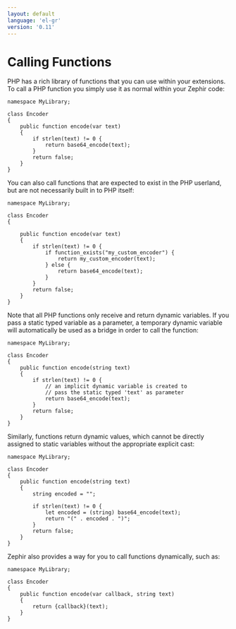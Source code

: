 ```yaml
---
layout: default
language: 'el-gr'
version: '0.11'
---
```

# Calling Functions

PHP has a rich library of functions that you can use within your extensions. To call a PHP function you simply use it as normal within your Zephir code:

    namespace MyLibrary;
    
    class Encoder
    {
        public function encode(var text)
        {
            if strlen(text) != 0 {
                return base64_encode(text);
            }
            return false;
        }
    }
    

You can also call functions that are expected to exist in the PHP userland, but are not necessarily built in to PHP itself:

    namespace MyLibrary;
    
    class Encoder
    {
    
        public function encode(var text)
        {
            if strlen(text) != 0 {
                if function_exists("my_custom_encoder") {
                    return my_custom_encoder(text);
                } else {
                    return base64_encode(text);
                }
            }
            return false;
        }
    }
    

Note that all PHP functions only receive and return dynamic variables. If you pass a static typed variable as a parameter, a temporary dynamic variable will automatically be used as a bridge in order to call the function:

    namespace MyLibrary;
    
    class Encoder
    {
        public function encode(string text)
        {
            if strlen(text) != 0 {
                // an implicit dynamic variable is created to
                // pass the static typed 'text' as parameter
                return base64_encode(text);
            }
            return false;
        }
    }
    

Similarly, functions return dynamic values, which cannot be directly assigned to static variables without the appropriate explicit cast:

    namespace MyLibrary;
    
    class Encoder
    {
        public function encode(string text)
        {
            string encoded = "";
    
            if strlen(text) != 0 {
                let encoded = (string) base64_encode(text);
                return "(" . encoded . ")";
            }
            return false;
        }
    }
    

Zephir also provides a way for you to call functions dynamically, such as:

    namespace MyLibrary;
    
    class Encoder
    {
        public function encode(var callback, string text)
        {
            return {callback}(text);
        }
    }
